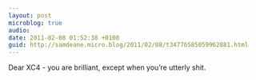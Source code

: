 ```yaml
---
layout: post
microblog: true
audio: 
date: 2011-02-08 01:52:38 +0100
guid: http://samdeane.micro.blog/2011/02/08/t34776585059962881.html
---
```

Dear XC4 - you are brilliant, except when you’re utterly shit.
